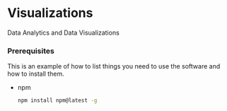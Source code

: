# Visualizations
Data Analytics and Data Visualizations

### Prerequisites

This is an example of how to list things you need to use the software and how to install them.
* npm
  ```sh
  npm install npm@latest -g
  ```
